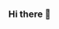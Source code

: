 ### Hi there 👋

<!--
**bshravankumar/bshravankumar** is a ✨ _special_ ✨ repository because its `README.md` (this file) appears on your GitHub profile.

Here are some ideas to get you started:

- 🔭 I’m currently working on project called hypersript
- 🌱 I’m currently learning python 
- 👯 I’m looking to collaborate on advanced projectd TO HELP ME LEARN IN BETTER WAY 
- 🤔 I’m looking for help with 
- 💬 Ask me about logical problems
- 📫 How to reach me: bandashravankumar@gmail.com
- ⚡ Fun fact: I think im funny
